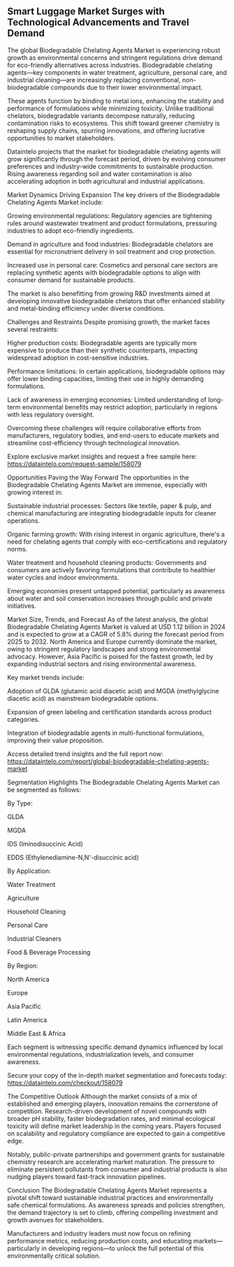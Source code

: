 ## Smart Luggage Market Surges with Technological Advancements and Travel Demand

The global Biodegradable Chelating Agents Market is experiencing robust growth as environmental concerns and stringent regulations drive demand for eco-friendly alternatives across industries. Biodegradable chelating agents—key components in water treatment, agriculture, personal care, and industrial cleaning—are increasingly replacing conventional, non-biodegradable compounds due to their lower environmental impact.

These agents function by binding to metal ions, enhancing the stability and performance of formulations while minimizing toxicity. Unlike traditional chelators, biodegradable variants decompose naturally, reducing contamination risks to ecosystems. This shift toward greener chemistry is reshaping supply chains, spurring innovations, and offering lucrative opportunities to market stakeholders.

Dataintelo projects that the market for biodegradable chelating agents will grow significantly through the forecast period, driven by evolving consumer preferences and industry-wide commitments to sustainable production. Rising awareness regarding soil and water contamination is also accelerating adoption in both agricultural and industrial applications.

Market Dynamics Driving Expansion
The key drivers of the Biodegradable Chelating Agents Market include:

Growing environmental regulations: Regulatory agencies are tightening rules around wastewater treatment and product formulations, pressuring industries to adopt eco-friendly ingredients.

Demand in agriculture and food industries: Biodegradable chelators are essential for micronutrient delivery in soil treatment and crop protection.

Increased use in personal care: Cosmetics and personal care sectors are replacing synthetic agents with biodegradable options to align with consumer demand for sustainable products.

The market is also benefitting from growing R&D investments aimed at developing innovative biodegradable chelators that offer enhanced stability and metal-binding efficiency under diverse conditions.

Challenges and Restraints
Despite promising growth, the market faces several restraints:

Higher production costs: Biodegradable agents are typically more expensive to produce than their synthetic counterparts, impacting widespread adoption in cost-sensitive industries.

Performance limitations: In certain applications, biodegradable options may offer lower binding capacities, limiting their use in highly demanding formulations.

Lack of awareness in emerging economies: Limited understanding of long-term environmental benefits may restrict adoption, particularly in regions with less regulatory oversight.

Overcoming these challenges will require collaborative efforts from manufacturers, regulatory bodies, and end-users to educate markets and streamline cost-efficiency through technological innovation.

Explore exclusive market insights and request a free sample here:
https://dataintelo.com/request-sample/158079

Opportunities Paving the Way Forward
The opportunities in the Biodegradable Chelating Agents Market are immense, especially with growing interest in:

Sustainable industrial processes: Sectors like textile, paper & pulp, and chemical manufacturing are integrating biodegradable inputs for cleaner operations.

Organic farming growth: With rising interest in organic agriculture, there's a need for chelating agents that comply with eco-certifications and regulatory norms.

Water treatment and household cleaning products: Governments and consumers are actively favoring formulations that contribute to healthier water cycles and indoor environments.

Emerging economies present untapped potential, particularly as awareness about water and soil conservation increases through public and private initiatives.

Market Size, Trends, and Forecast
As of the latest analysis, the global Biodegradable Chelating Agents Market is valued at USD 1.12 billion in 2024 and is expected to grow at a CAGR of 5.8% during the forecast period from 2025 to 2032. North America and Europe currently dominate the market, owing to stringent regulatory landscapes and strong environmental advocacy. However, Asia Pacific is poised for the fastest growth, led by expanding industrial sectors and rising environmental awareness.

Key market trends include:

Adoption of GLDA (glutamic acid diacetic acid) and MGDA (methylglycine diacetic acid) as mainstream biodegradable options.

Expansion of green labeling and certification standards across product categories.

Integration of biodegradable agents in multi-functional formulations, improving their value proposition.

Access detailed trend insights and the full report now:
https://dataintelo.com/report/global-biodegradable-chelating-agents-market

Segmentation Highlights
The Biodegradable Chelating Agents Market can be segmented as follows:

By Type:

GLDA

MGDA

IDS (Iminodisuccinic Acid)

EDDS (Ethylenediamine-N,N'-disuccinic acid)

By Application:

Water Treatment

Agriculture

Household Cleaning

Personal Care

Industrial Cleaners

Food & Beverage Processing

By Region:

North America

Europe

Asia Pacific

Latin America

Middle East & Africa

Each segment is witnessing specific demand dynamics influenced by local environmental regulations, industrialization levels, and consumer awareness.

Secure your copy of the in-depth market segmentation and forecasts today:
https://dataintelo.com/checkout/158079

The Competitive Outlook
Although the market consists of a mix of established and emerging players, innovation remains the cornerstone of competition. Research-driven development of novel compounds with broader pH stability, faster biodegradation rates, and minimal ecological toxicity will define market leadership in the coming years. Players focused on scalability and regulatory compliance are expected to gain a competitive edge.

Notably, public-private partnerships and government grants for sustainable chemistry research are accelerating market maturation. The pressure to eliminate persistent pollutants from consumer and industrial products is also nudging players toward fast-track innovation pipelines.

Conclusion
The Biodegradable Chelating Agents Market represents a pivotal shift toward sustainable industrial practices and environmentally safe chemical formulations. As awareness spreads and policies strengthen, the demand trajectory is set to climb, offering compelling investment and growth avenues for stakeholders.

Manufacturers and industry leaders must now focus on refining performance metrics, reducing production costs, and educating markets—particularly in developing regions—to unlock the full potential of this environmentally critical solution.



